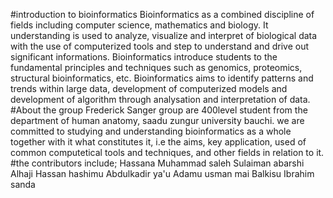 #introduction to bioinformatics 
Bioinformatics as a combined discipline of fields including computer science, mathematics and biology. It understanding is used to analyze, visualize and interpret of biological data with the use of computerized tools and step to understand and drive out significant informations.
 Bioinformatics introduce students to the fundamental principles and techniques such as genomics, proteomics, structural bioinformatics, etc.
 Bioinformatics aims to identify patterns and trends within large data, development of computerized models and development of algorithm through analysation and interpretation of data.
 #About the group
 Frederick Sanger group are 400level student from the department of human anatomy, saadu zungur university bauchi. we are committed to studying and understanding bioinformatics as a whole together with it what constitutes it, i.e the aims, key application, used of common computetical tools and techniques, and other fields in relation to it.
 #the contributors include;
Hassana Muhammad saleh 
Sulaiman abarshi 
Alhaji Hassan hashimu
Abdulkadir ya'u
Adamu usman mai
Balkisu Ibrahim sanda
